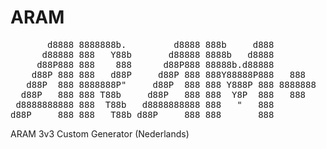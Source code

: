 # ARAM

<pre>
       d8888 8888888b.         d8888 888b     d888         
      d88888 888   Y88b       d88888 8888b   d8888         
     d88P888 888    888      d88P888 88888b.d88888         
    d88P 888 888   d88P     d88P 888 888Y88888P888   888   
   d88P  888 8888888P"     d88P  888 888 Y888P 888 8888888 
  d88P   888 888 T88b     d88P   888 888  Y8P  888   888   
 d8888888888 888  T88b   d8888888888 888   "   888         
d88P     888 888   T88b d88P     888 888       888         
</pre>                                             
                                                           
                                         
                                                           
                                                           

                                                           
ARAM 3v3 Custom Generator (Nederlands)
